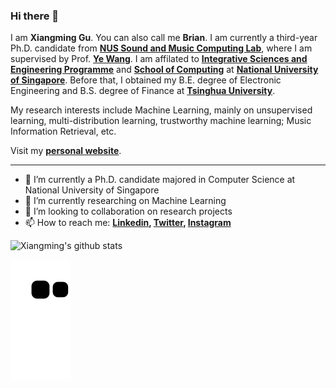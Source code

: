 ### Hi there 👋

I am **Xiangming Gu**. You can also call me **Brian**. I am currently a third-year Ph.D. candidate from **[NUS Sound and Music Computing Lab](https://smcnus.github.io)**, where I am supervised by Prof. **[Ye Wang](https://www.comp.nus.edu.sg/cs/people/wangye/)**. I am affilated to **[Integrative Sciences and Engineering Programme](https://isep.nus.edu.sg)** and **[School of Computing](https://www.comp.nus.edu.sg)** at **[National University of Singapore](https://www.nus.edu.sg)**. Before that, I obtained my B.E. degree of Electronic Engineering and B.S. degree of Finance at **[Tsinghua University](https://www.tsinghua.edu.cn/en/)**.

My research interests include Machine Learning, mainly on unsupervised learning, multi-distribution learning, trustworthy machine learning; Music Information Retrieval, etc.

Visit my **[personal website](https://guxm2021.github.io)**.
<!-- **guxm2021/guxm2021** is a ✨ _special_ ✨ repository because its `README.md` (this file) appears on your GitHub profile. -->

---

- 🔭 I’m currently a Ph.D. candidate majored in Computer Science at National University of Singapore
- 🌱 I’m currently researching on Machine Learning
- 👯 I’m looking to collaboration on research projects
- 📫 How to reach me: **[Linkedin](https://www.linkedin.com/in/xiangming-gu/), [Twitter](https://twitter.com/gu_xiangming), [Instagram](https://instagram.com/xiangminggu)**
<!-- - 😄 Pronouns: ...
- ⚡ Fun fact: ... -->
<!-- [![Readme Card](https://github-readme-stats.vercel.app/api/pin/?username=guxm2021&repo=ALT_SpeechBrain&theme=rose_pine)](https://github.com/guxm2021/ALT_SpeechBrain)[![Readme Card](https://github-readme-stats.vercel.app/api/pin/?username=guxm2021&repo=MM_ALT&theme=rose_pine)](https://github.com/guxm2021/MM_ALT)

[![Readme Card](https://github-readme-stats.vercel.app/api/pin/?username=guxm2021&repo=3D-HPE-PAA&theme=rose_pine)](https://github.com/guxm2021/3D-HPE-PAA)[![Readme Card](https://github-readme-stats.vercel.app/api/pin/?username=guxm2021&repo=guxm2021.github.io&theme=rose_pine)](https://github.com/guxm2021/guxm2021.github.io) -->

![Xiangming's github stats](https://github-readme-stats.vercel.app/api?username=guxm2021&show_icons=true&hide_border=true&theme=gruvbox)

![Snake animation](https://github.com/guxm2021/guxm2021/blob/output/github-contribution-grid-snake.svg)
